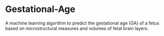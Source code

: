 # Gestational-Age
A machine learning algorithm to predict the gestational age (GA) of a fetus based on microstructural measures and volumes of fetal brain layers.
